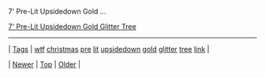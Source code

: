 <!--
title: 7&apos; Pre-Lit Upsidedown Gold Glitter Tree
date: 2020-06-28T15:27:00.201Z
tags: wtf, christmas, pre, lit, upsidedown, gold, glitter, tree, link
-->


7' Pre-Lit Upsidedown Gold ...

[7' Pre-Lit Upsidedown Gold Glitter Tree](http://www.target.com/p/7-pre-lit-upsidedown-gold-glitter-tree-clear-lights/-/A-14985906?ref=tgt_adv_awesomeshop&AFID=awesomeshop)

<!--BOTTOM-POST-NAVIGATION-->
---

| [Tags](tags.md) | [wtf](tag-wtf.md) [christmas](tag-christmas.md) [pre](tag-pre.md) [lit](tag-lit.md) [upsidedown](tag-upsidedown.md) [gold](tag-gold.md) [glitter](tag-glitter.md) [tree](tag-tree.md) [link](tag-link.md) |

| [Newer](70608616896.md) | [Top](index.md) | [Older](70629874854.md) |
